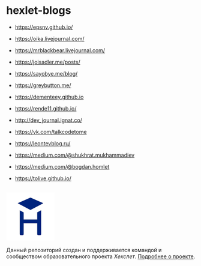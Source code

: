 # hexlet-blogs

* https://epsnv.github.io/

* https://oika.livejournal.com/

* https://mrblackbear.livejournal.com/

* https://joisadler.me/posts/

* https://sayobye.me/blog/

* https://greybutton.me/

* https://dementeey.github.io

* https://rende11.github.io/

* http://dev_journal.ignat.co/

* https://vk.com/talkcodetome

* https://leontevblog.ru/

* https://medium.com/@shukhrat.mukhammadiev

* https://medium.com/@bogdan.homlet

* https://tolive.github.io/

##
[![Hexlet Ltd. logo](https://raw.githubusercontent.com/Hexlet/hexletguides.github.io/master/images/hexlet_logo128.png)](https://ru.hexlet.io/pages/about?utm_source=github&utm_medium=link&utm_campaign=hexlet-blogs)

Данный репозиторий создан и поддерживается командой и сообществом образовательного проекта _Хекслет_. [Подробнее о проекте](https://ru.hexlet.io/pages/about?utm_source=github&utm_medium=link&utm_campaign=hexlet-blogs).
##

